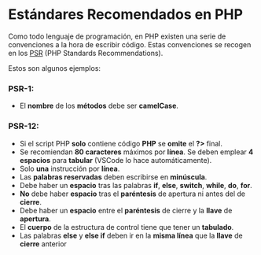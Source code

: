 # Estándares Recomendados en PHP

Como todo lenguaje de programación, en PHP existen una serie de convenciones a la hora de escribir código.
Estas convenciones se recogen en los [PSR](https://www.php-fig.org/psr/) (PHP Standards Recommendations).

Estos son algunos ejemplos:

### **PSR-1**: 
- El **nombre** de los **métodos** debe ser **camelCase**.
 
### **PSR-12**: 
- Si el script PHP **solo** contiene código **PHP** se **omite** el **?>** final.
- Se recomiendan **80 caracteres** máximos por **línea**.
Se deben emplear **4 espacios** para **tabular** (VSCode lo hace automáticamente).
- Solo **una** instrucción por **línea**. 
- Las **palabras reservadas** deben escribirse en **minúscula**. 
- Debe haber un **espacio** tras las palabras **if**, **else**, **switch**, **while**, **do**, **for**. 
- **No** debe haber **espacio** tras el **paréntesis** de apertura ni antes del de **cierre**. 
- Debe haber un **espacio** entre el **paréntesis** de cierre y la **llave** de **apertura**. 
- El **cuerpo** de la estructura de control tiene que tener un **tabulado**. 
- Las palabras **else** y **else if** deben ir en la **misma línea** que la **llave** de **cierre** anterior